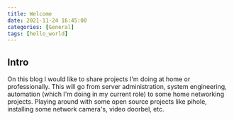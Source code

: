 ```yaml
---
title: Welcome
date: 2021-11-24 16:45:00
categories: [General]
tags: [hello_world]     
---
```


## Intro

On this blog I would like to share projects I'm doing at home or professionally. This will go from server administration, system engineering, automation (which I'm doing in my current role) to some home networking projects. Playing around with some open source projects like pihole, installing some network camera's, video doorbel, etc.
